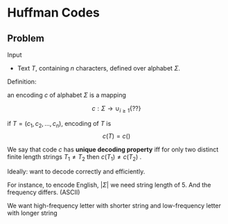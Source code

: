 # Huffman Codes

## Problem

Input
- Text $T$, containing $n$ characters, defined over alphabet $\Sigma$.

Definition:

an encoding $c$ of alphabet $\Sigma$ is a mapping


$$
c: \Sigma \rightarrow \cup_{i\ge 1} \left\{ ?? \right\}
$$

if $T = (c_1, c_2, \ldots, c_n)$, encoding of $T$ is
$$
c(T) = c()
$$

We say that code $c$ has **unique decoding property** iff for only two distinct finite length strings $T_1 \ne T_2$ then $c(T_1) \ne c(T_2)$ .

Ideally: want to decode correctly and efficiently.

For instance, to encode English, $\left\vert \Sigma \right\vert$ we need string length of 5. And the frequency differs. (ASCII)

We want high-frequency letter with shorter string and low-frequency letter with longer string
